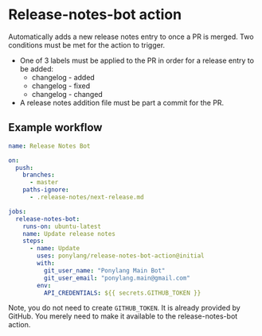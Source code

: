 # Release-notes-bot action

Automatically adds a new release notes entry to once a PR is merged. Two conditions must be met for the action to trigger.

* One of 3 labels must be applied to the PR in order for a release entry to be added:
  - changelog - added
  - changelog - fixed
  - changelog - changed
* A release notes addition file must be part a commit for the PR.


## Example workflow

```yml
name: Release Notes Bot

on:
  push:
    branches:
      - master
    paths-ignore:
      - .release-notes/next-release.md

jobs:
  release-notes-bot:
    runs-on: ubuntu-latest
    name: Update release notes
    steps:
      - name: Update
        uses: ponylang/release-notes-bot-action@initial
        with:
          git_user_name: "Ponylang Main Bot"
          git_user_email: "ponylang.main@gmail.com"
        env:
          API_CREDENTIALS: ${{ secrets.GITHUB_TOKEN }}
```

Note, you do not need to create `GITHUB_TOKEN`. It is already provided by GitHub. You merely need to make it available to the release-notes-bot action.
